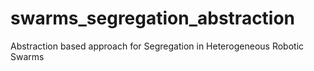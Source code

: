 # swarms_segregation_abstraction
Abstraction based approach for Segregation in Heterogeneous Robotic Swarms 
